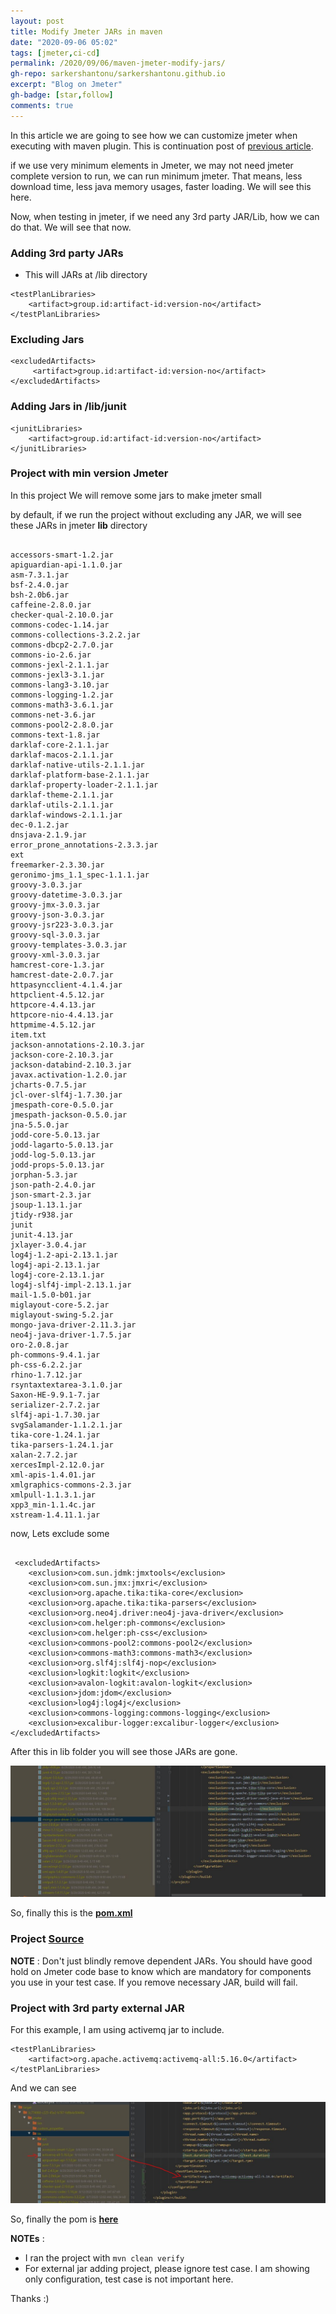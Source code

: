```yaml
---
layout: post
title: Modify Jmeter JARs in maven
date: "2020-09-06 05:02"
tags: [jmeter,ci-cd]
permalink: /2020/09/06/maven-jmeter-modify-jars/
gh-repo: sarkershantonu/sarkershantonu.github.io
excerpt: "Blog on Jmeter"
gh-badge: [star,follow]
comments: true
---
```

In this article we are going to see how we can customize jmeter when executing with maven plugin. This is continuation post of [previous article](https://sarkershantonu.github.io/2020/08/28/maven-jmeter/).

if we use very minimum elements in Jmeter, we may not need jmeter complete version to run, we can run minimum jmeter. That means, less download time, less java memory usages, faster loading. We will see this here. 

Now, when testing in jmeter, if we need any 3rd party JAR/Lib, how we can do that. We will see that now. 

### Adding 3rd party JARs 
- This will JARs at /lib directory

```
<testPlanLibraries>
    <artifact>group.id:artifact-id:version-no</artifact>
</testPlanLibraries>
 ```

### Excluding Jars 

``` 
<excludedArtifacts>
     <artifact>group.id:artifact-id:version-no</artifact>
</excludedArtifacts>
```

### Adding Jars in /lib/junit

``` 
<junitLibraries>
    <artifact>group.id:artifact-id:version-no</artifact>
</junitLibraries>
```

### Project with min version Jmeter
In this project We will remove some jars to make jmeter small 

by default, if we run the project without excluding any JAR, we will see these JARs in jmeter **lib** directory 

``` 

accessors-smart-1.2.jar
apiguardian-api-1.1.0.jar
asm-7.3.1.jar
bsf-2.4.0.jar
bsh-2.0b6.jar
caffeine-2.8.0.jar
checker-qual-2.10.0.jar
commons-codec-1.14.jar
commons-collections-3.2.2.jar
commons-dbcp2-2.7.0.jar
commons-io-2.6.jar
commons-jexl-2.1.1.jar
commons-jexl3-3.1.jar
commons-lang3-3.10.jar
commons-logging-1.2.jar
commons-math3-3.6.1.jar
commons-net-3.6.jar
commons-pool2-2.8.0.jar
commons-text-1.8.jar
darklaf-core-2.1.1.jar
darklaf-macos-2.1.1.jar
darklaf-native-utils-2.1.1.jar
darklaf-platform-base-2.1.1.jar
darklaf-property-loader-2.1.1.jar
darklaf-theme-2.1.1.jar
darklaf-utils-2.1.1.jar
darklaf-windows-2.1.1.jar
dec-0.1.2.jar
dnsjava-2.1.9.jar
error_prone_annotations-2.3.3.jar
ext
freemarker-2.3.30.jar
geronimo-jms_1.1_spec-1.1.1.jar
groovy-3.0.3.jar
groovy-datetime-3.0.3.jar
groovy-jmx-3.0.3.jar
groovy-json-3.0.3.jar
groovy-jsr223-3.0.3.jar
groovy-sql-3.0.3.jar
groovy-templates-3.0.3.jar
groovy-xml-3.0.3.jar
hamcrest-core-1.3.jar
hamcrest-date-2.0.7.jar
httpasyncclient-4.1.4.jar
httpclient-4.5.12.jar
httpcore-4.4.13.jar
httpcore-nio-4.4.13.jar
httpmime-4.5.12.jar
item.txt
jackson-annotations-2.10.3.jar
jackson-core-2.10.3.jar
jackson-databind-2.10.3.jar
javax.activation-1.2.0.jar
jcharts-0.7.5.jar
jcl-over-slf4j-1.7.30.jar
jmespath-core-0.5.0.jar
jmespath-jackson-0.5.0.jar
jna-5.5.0.jar
jodd-core-5.0.13.jar
jodd-lagarto-5.0.13.jar
jodd-log-5.0.13.jar
jodd-props-5.0.13.jar
jorphan-5.3.jar
json-path-2.4.0.jar
json-smart-2.3.jar
jsoup-1.13.1.jar
jtidy-r938.jar
junit
junit-4.13.jar
jxlayer-3.0.4.jar
log4j-1.2-api-2.13.1.jar
log4j-api-2.13.1.jar
log4j-core-2.13.1.jar
log4j-slf4j-impl-2.13.1.jar
mail-1.5.0-b01.jar
miglayout-core-5.2.jar
miglayout-swing-5.2.jar
mongo-java-driver-2.11.3.jar
neo4j-java-driver-1.7.5.jar
oro-2.0.8.jar
ph-commons-9.4.1.jar
ph-css-6.2.2.jar
rhino-1.7.12.jar
rsyntaxtextarea-3.1.0.jar
Saxon-HE-9.9.1-7.jar
serializer-2.7.2.jar
slf4j-api-1.7.30.jar
svgSalamander-1.1.2.1.jar
tika-core-1.24.1.jar
tika-parsers-1.24.1.jar
xalan-2.7.2.jar
xercesImpl-2.12.0.jar
xml-apis-1.4.01.jar
xmlgraphics-commons-2.3.jar
xmlpull-1.1.3.1.jar
xpp3_min-1.1.4c.jar
xstream-1.4.11.1.jar             
```

now, Lets exclude some 

``` 

 <excludedArtifacts>
	<exclusion>com.sun.jdmk:jmxtools</exclusion>
	<exclusion>com.sun.jmx:jmxri</exclusion>
	<exclusion>org.apache.tika:tika-core</exclusion>
	<exclusion>org.apache.tika:tika-parsers</exclusion>
	<exclusion>org.neo4j.driver:neo4j-java-driver</exclusion>
	<exclusion>com.helger:ph-commons</exclusion>
	<exclusion>com.helger:ph-css</exclusion>
	<exclusion>commons-pool2:commons-pool2</exclusion>
	<exclusion>commons-math3:commons-math3</exclusion>
	<exclusion>org.slf4j:slf4j-nop</exclusion>
	<exclusion>logkit:logkit</exclusion>
	<exclusion>avalon-logkit:avalon-logkit</exclusion>
	<exclusion>jdom:jdom</exclusion>
	<exclusion>log4j:log4j</exclusion>
	<exclusion>commons-logging:commons-logging</exclusion>
	<exclusion>excalibur-logger:excalibur-logger</exclusion>
</excludedArtifacts>
```

After this in lib folder you will see those JARs are gone. 

![jar-ex](/images/jmeter-maven/jar-excluded.JPG)

So, finally this is the [**pom.xml**](https://github.com/sarkershantonu/jmeter-novice-to-advance/blob/master/jmeter-maven-examples/jmeter-mini/pom.xml)

### Project [Source](https://github.com/sarkershantonu/jmeter-novice-to-advance/tree/master/jmeter-maven-examples/jmeter-mini)

**NOTE** : Don't just blindly remove dependent JARs. You should have good hold on Jmeter code base to know which are mandatory for components you use in your test case. If you remove necessary JAR, build will fail. 

### Project with 3rd party external JAR

For this example, I am using activemq jar to include. 

``` 
<testPlanLibraries>
    <artifact>org.apache.activemq:activemq-all:5.16.0</artifact>
</testPlanLibraries>
```

And we can see 

![jar-included](/images/jmeter-maven/jar-added.JPG)

So, finally the pom is [**here**](https://github.com/sarkershantonu/jmeter-novice-to-advance/blob/master/jmeter-maven-examples/jmeter-custom-libs/pom.xml)

**NOTEs** : 
- I ran the project with ```mvn clean verify```
- For external jar adding project, please ignore test case. I am showing only configuration, test case is not important here. 

Thanks :) 